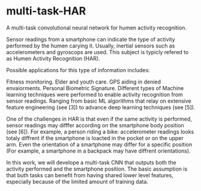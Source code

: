 # multi-task-HAR
A multi-task convolutional neural network for humen activity recognition. 

Sensor readings from a smartphone can indicate the type of activity performed by the humen carying it. Usually, inertial sensors such as accelerometers and gyroscops are used. 
This subject is typicly refered to as Humen Activity Recognition (HAR).

Possible applications for this type of information includes:

Fitness monitoring.
Elder and youth care.
GPS aiding in denied envaiorments.
Personal Biometric Signature.
Different types of Machine learning techniques were performed to enable activity recognition from sensor readings. Ranging from basic ML algorithms that relay on extensive feature engineering (see [3]) to advance deep learning techniques (see [5]).

One of the challenges in HAR is that even if the same activity is performed, sensor readings may difffer according on the smartphone body position (see [6]). For example, a person riding a bike: accelerometer readings looks totaly diffrent if the smartphone is loacted in the pocket or on the upper arm. Even the orientation of a smartphone may differ for a specific position (For example, a smartphone in a backpack may have diffrent orientations).

In this work, we will develope a multi-task CNN that outputs both the activity performed and the smartphone position. The basic assumption is that buth tasks can benefit from having shared lower level features, especially because of the limited amount of training data.
